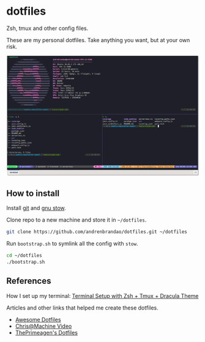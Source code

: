 # dotfiles

Zsh, tmux and other config files.

These are my personal dotfiles. Take anything you want, but at your own risk.

![Tmux Screenshot](.github/tmux-screenshot.png)

## How to install

Install [git](https://git-scm.com/) and [gnu stow](https://www.gnu.org/software/stow/).

Clone repo to a new machine and store it in `~/dotfiles`.

```bash
git clone https://github.com/andrenbrandao/dotfiles.git ~/dotfiles
```

Run `bootstrap.sh` to symlink all the config with `stow`.

```bash
cd ~/dotfiles
./bootstrap.sh
```

## References

How I set up my terminal: [Terminal Setup with Zsh + Tmux + Dracula Theme](https://andrebrandao.me/articles/terminal-setup-with-zsh-tmux-dracula-theme/)

Articles and other links that helped me create these dotfiles.

- [Awesome Dotfiles](https://github.com/webpro/awesome-dotfiles)
- [Chris@Machine Video](https://www.youtube.com/watch?v=90xMTKml9O0)
- [ThePrimeagen's Dotfiles](https://github.com/ThePrimeagen/.dotfiles)
